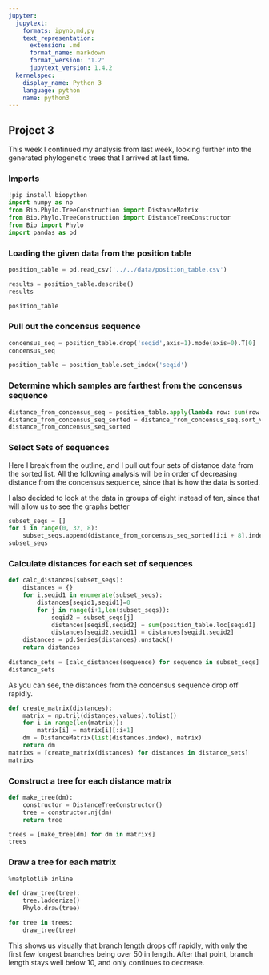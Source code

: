 ```yaml
---
jupyter:
  jupytext:
    formats: ipynb,md,py
    text_representation:
      extension: .md
      format_name: markdown
      format_version: '1.2'
      jupytext_version: 1.4.2
  kernelspec:
    display_name: Python 3
    language: python
    name: python3
---
```


## Project 3


This week I continued my analysis from last week, looking further into the generated phylogenetic trees that I arrived at last time.



### Imports

```python
!pip install biopython
import numpy as np
from Bio.Phylo.TreeConstruction import DistanceMatrix
from Bio.Phylo.TreeConstruction import DistanceTreeConstructor
from Bio import Phylo
import pandas as pd
```

### Loading the given data from the position table

```python
position_table = pd.read_csv('../../data/position_table.csv')
```

```python
results = position_table.describe()
results
```

```python
position_table
```

### Pull out the concensus sequence

```python
concensus_seq = position_table.drop('seqid',axis=1).mode(axis=0).T[0]
concensus_seq
```

```python
position_table = position_table.set_index('seqid')
```

### Determine which samples are farthest from the concensus sequence

```python
distance_from_concensus_seq = position_table.apply(lambda row: sum(row != concensus_seq),axis=1)
distance_from_concensus_seq_sorted = distance_from_concensus_seq.sort_values(ascending=False)
distance_from_concensus_seq_sorted
```

### Select Sets of sequences


Here I break from the outline, and I pull out four sets of distance data from the sorted list.
All the following analysis will be in order of decreasing distance from the concensus sequence, since
that is how the data is sorted.

I also decided to look at the data in groups of eight instead of ten, since that will allow us to see the graphs better

```python
subset_seqs = []
for i in range(0, 32, 8):
    subset_seqs.append(distance_from_concensus_seq_sorted[i:i + 8].index)
subset_seqs
```

### Calculate distances for each set of sequences

```python
def calc_distances(subset_seqs):
    distances = {}
    for i,seqid1 in enumerate(subset_seqs):
        distances[seqid1,seqid1]=0
        for j in range(i+1,len(subset_seqs)):
            seqid2 = subset_seqs[j]
            distances[seqid1,seqid2] = sum(position_table.loc[seqid1] != position_table.loc[seqid2])
            distances[seqid2,seqid1] = distances[seqid1,seqid2]
    distances = pd.Series(distances).unstack()
    return distances
    
distance_sets = [calc_distances(sequence) for sequence in subset_seqs]
distance_sets
```

As you can see, the distances from the concensus sequence drop off rapidly.

```python
def create_matrix(distances):
    matrix = np.tril(distances.values).tolist()
    for i in range(len(matrix)):
        matrix[i] = matrix[i][:i+1]
    dm = DistanceMatrix(list(distances.index), matrix)
    return dm
matrixs = [create_matrix(distances) for distances in distance_sets]
matrixs
```

### Construct a tree for each distance matrix

```python
def make_tree(dm):
    constructor = DistanceTreeConstructor()
    tree = constructor.nj(dm)
    return tree

trees = [make_tree(dm) for dm in matrixs]
trees
```

### Draw a tree for each matrix

```python
%matplotlib inline

def draw_tree(tree):
    tree.ladderize()
    Phylo.draw(tree)

for tree in trees:
    draw_tree(tree)
```

This shows us visually that branch length drops off rapidly, with only the first few longest branches being 
over 50 in length. After that point, branch length stays well below 10, and only continues to decrease.

```python

```
